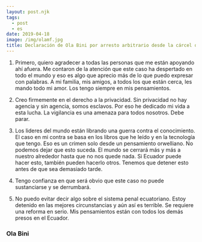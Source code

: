 ```yaml
---
layout: post.njk
tags:
  - post
  - es
date: 2019-04-18
image: /img/olamf.jpg
title: Declaración de Ola Bini por arresto arbitrario desde la cárcel del Inca, Ecuador
---
```

1. Primero, quiero agradecer a todas las personas que me están apoyando ahí afuera. Me contaron de la atención que este caso ha despertado en todo el mundo y eso es algo que aprecio más de lo que puedo expresar con palabras. A mi familia, mis amigos, a todos los que están cerca, les mando todo mi amor. Los tengo siempre en mis pensamientos.

2. Creo firmemente en el derecho a la privacidad. Sin privacidad no hay agencia y sin agencia, somos esclavos. Por eso he dedicado mi vida a esta lucha. La vigilancia es una amenaza para todos nosotros. Debe parar.

3. Los lideres del mundo están librando una guerra contra el conocimiento. El caso en mi contra se basa en los libros que he leído y en la tecnología que tengo. Eso es un crimen solo desde un pensamiento orwelliano. No podemos dejar que esto suceda. El mundo se cerrará más y más a nuestro alrededor hasta que no nos quede nada. Si Ecuador puede hacer esto, también pueden hacerlo otros. Tenemos que detener esto antes de que sea demasiado tarde.

4. Tengo confianza en que será obvio que este caso no puede sustanciarse y se derrumbará.

5. No puedo evitar decir algo sobre el sistema penal ecuatoriano. Estoy detenido en las mejores circunstancias y aún así es terrible. Se requiere una reforma en serio. Mis pensamientos están con todos los demás presos en el Ecuador.

### Ola Bini
